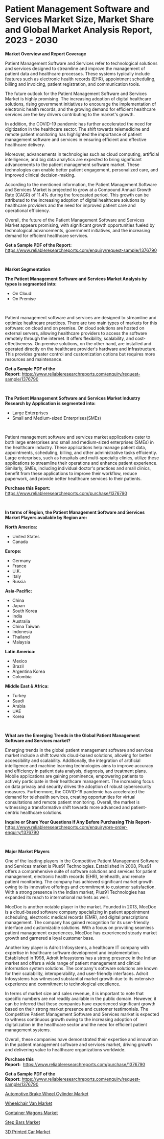 <p><h1>Patient Management Software and Services Market Size, Market Share and Global Market Analysis Report, 2023 - 2030</h1></p><p><strong>Market Overview and Report Coverage</strong></p>
<p><p>Patient Management Software and Services refer to technological solutions and services designed to streamline and improve the management of patient data and healthcare processes. These systems typically include features such as electronic health records (EHR), appointment scheduling, billing and invoicing, patient registration, and communication tools.</p><p>The future outlook for the Patient Management Software and Services Market is highly promising. The increasing adoption of digital healthcare solutions, rising government initiatives to encourage the implementation of electronic health records, and the growing demand for efficient healthcare services are the key drivers contributing to the market's growth.</p><p>In addition, the COVID-19 pandemic has further accelerated the need for digitization in the healthcare sector. The shift towards telemedicine and remote patient monitoring has highlighted the importance of patient management software and services in ensuring efficient and effective healthcare delivery.</p><p>Moreover, advancements in technologies such as cloud computing, artificial intelligence, and big data analytics are expected to bring significant advancements to the patient management software market. These technologies can enable better patient engagement, personalized care, and improved clinical decision-making.</p><p>According to the mentioned information, the Patient Management Software and Services Market is projected to grow at a Compound Annual Growth Rate (CAGR) of 11.4% during the forecasted period. This growth can be attributed to the increasing adoption of digital healthcare solutions by healthcare providers and the need for improved patient care and operational efficiency.</p><p>Overall, the future of the Patient Management Software and Services Market appears promising, with significant growth opportunities fueled by technological advancements, government initiatives, and the increasing demand for efficient healthcare services.</p></p>
<p><strong>Get a Sample PDF of the Report:</strong> <a href="https://www.reliableresearchreports.com/enquiry/request-sample/1376790">https://www.reliableresearchreports.com/enquiry/request-sample/1376790</a></p>
<p>&nbsp;</p>
<p><strong>Market Segmentation</strong></p>
<p><strong>The Patient Management Software and Services Market Analysis by types is segmented into:</strong></p>
<p><ul><li>On Cloud</li><li>On Premise</li></ul></p>
<p>&nbsp;</p>
<p><p>Patient management software and services are designed to streamline and optimize healthcare practices. There are two main types of markets for this software: on cloud and on premise. On cloud solutions are hosted on external servers, allowing healthcare providers to access the software remotely through the internet. It offers flexibility, scalability, and cost-effectiveness. On premise solutions, on the other hand, are installed and operated directly on the healthcare provider's hardware and infrastructure. This provides greater control and customization options but requires more resources and maintenance.</p></p>
<p><strong>Get a Sample PDF of the Report:</strong>&nbsp;<a href="https://www.reliableresearchreports.com/enquiry/request-sample/1376790">https://www.reliableresearchreports.com/enquiry/request-sample/1376790</a></p>
<p>&nbsp;</p>
<p><strong>The Patient Management Software and Services Market Industry Research by Application is segmented into:</strong></p>
<p><ul><li>Large Enterprises</li><li>Small and Medium-sized Enterprises(SMEs)</li></ul></p>
<p>&nbsp;</p>
<p><p>Patient management software and services market applications cater to both large enterprises and small and medium-sized enterprises (SMEs) in the healthcare industry. These applications help manage patient data, appointments, scheduling, billing, and other administrative tasks efficiently. Large enterprises, such as hospitals and multi-specialty clinics, utilize these applications to streamline their operations and enhance patient experience. Similarly, SMEs, including individual doctor's practices and small clinics, benefit from these applications to improve their workflow, reduce paperwork, and provide better healthcare services to their patients.</p></p>
<p><strong>Purchase this Report:</strong>&nbsp; <a href="https://www.reliableresearchreports.com/purchase/1376790">https://www.reliableresearchreports.com/purchase/1376790</a></p>
<p>&nbsp;</p>
<p><strong>In terms of Region, the Patient Management Software and Services Market Players available by Region are:</strong></p>
<p>
    <p> <strong> North America: </strong>
        <ul>
            <li>United States</li>
            <li>Canada</li>
        </ul>
        </p> 
    <p> <strong> Europe: </strong>
        <ul>
            <li>Germany</li>
            <li>France</li>
            <li>U.K.</li>
            <li>Italy</li>
            <li>Russia</li>
        </ul>
        </p> 
    <p> <strong> Asia-Pacific: </strong>
        <ul>
            <li>China</li>
            <li>Japan</li>
            <li>South Korea</li>
            <li>India</li>
            <li>Australia</li>
            <li>China Taiwan</li>
            <li>Indonesia</li>
            <li>Thailand</li>
            <li>Malaysia</li>
        </ul>
        </p> 
    <p> <strong> Latin America: </strong>
        <ul>
            <li>Mexico</li>
            <li>Brazil</li>
            <li>Argentina Korea</li>
            <li>Colombia</li>
        </ul>
        </p> 
    <p> <strong> Middle East & Africa: </strong>
        <ul>
            <li>Turkey</li>
            <li>Saudi</li>
            <li>Arabia</li>
            <li>UAE</li>
            <li>Korea</li>
        </ul>
    </p>
    </p>
<p>&nbsp;</p>
<p><strong>What are the Emerging Trends in the Global Patient Management Software and Services market?</strong></p>
<p><p>Emerging trends in the global patient management software and services market include a shift towards cloud-based solutions, allowing for better accessibility and scalability. Additionally, the integration of artificial intelligence and machine learning technologies aims to improve accuracy and efficiency in patient data analysis, diagnosis, and treatment plans. Mobile applications are gaining prominence, empowering patients to actively participate in their healthcare management. The increasing focus on data privacy and security drives the adoption of robust cybersecurity measures. Furthermore, the COVID-19 pandemic has accelerated the demand for telehealth services, creating opportunities for virtual consultations and remote patient monitoring. Overall, the market is witnessing a transformative shift towards more advanced and patient-centric healthcare solutions.</p></p>
<p><strong>Inquire or Share Your Questions If Any Before Purchasing This Report</strong>- <a href="https://www.reliableresearchreports.com/enquiry/pre-order-enquiry/1376790">https://www.reliableresearchreports.com/enquiry/pre-order-enquiry/1376790</a></p>
<p>&nbsp;</p>
<p><strong>Major Market Players</strong></p>
<p><p>One of the leading players in the Competitive Patient Management Software and Services market is Plus91 Technologies. Established in 2008, Plus91 offers a comprehensive suite of software solutions and services for patient management, electronic health records (EHR), telehealth, and remote patient monitoring. The company has achieved significant market growth owing to its innovative offerings and commitment to customer satisfaction. With a strong presence in the Indian market, Plus91 Technologies has expanded its reach to international markets as well.</p><p>MocDoc is another notable player in the market. Founded in 2013, MocDoc is a cloud-based software company specializing in patient appointment scheduling, electronic medical records (EMR), and digital prescriptions management. The company has gained recognition for its user-friendly interface and customizable solutions. With a focus on providing seamless patient management experiences, MocDoc has experienced steady market growth and garnered a loyal customer base.</p><p>Another key player is Adroit Infosystems, a healthcare IT company with expertise in healthcare software development and implementation. Established in 1998, Adroit Infosystems has a strong presence in the Indian market and offers a wide range of patient management and clinical information system solutions. The company's software solutions are known for their scalability, interoperability, and user-friendly interfaces. Adroit Infosystems has witnessed substantial market growth due to its extensive experience and commitment to technological excellence.</p><p>In terms of market size and sales revenue, it is important to note that specific numbers are not readily available in the public domain. However, it can be inferred that these companies have experienced significant growth based on their strong market presence and customer testimonials. The Competitive Patient Management Software and Services market is expected to witness continuous growth owing to the increasing adoption of digitalization in the healthcare sector and the need for efficient patient management systems.</p><p>Overall, these companies have demonstrated their expertise and innovation in the patient management software and services market, driving growth and delivering value to healthcare organizations worldwide.</p></p>
<p><strong>Purchase this Report:</strong>&nbsp;&nbsp;<a href="https://www.reliableresearchreports.com/purchase/1376790">https://www.reliableresearchreports.com/purchase/1376790</a></p>
<p></p>
<p><strong>Get a Sample PDF of the Report:</strong>&nbsp;<a href="https://www.reliableresearchreports.com/enquiry/request-sample/1376790">https://www.reliableresearchreports.com/enquiry/request-sample/1376790</a></p>
<p><p><a href="https://medium.com/@juliecastro06/automotive-brake-wheel-cylinder-market-size-market-outlook-and-market-forecast-2023-to-2030-4c7c2a3333a0">Automotive Brake Wheel Cylinder Market</a></p><p><a href="https://medium.com/@brendajames1938/wheelchair-van-nbsp-market-focuses-on-market-share-size-and-projected-forecast-till-2030-0b9fc0f1fff8">Wheelchair Van Market</a></p><p><a href="https://medium.com/@anilaxhafa2022/container-wagons-market-report-reveals-the-latest-trends-and-growth-opportunities-of-this-market-ccf2ca6a7317">Container Wagons Market</a></p><p><a href="https://medium.com/@marieriley2012/step-bars-market-outlook-industry-overview-and-forecast-2023-to-2030-33cdccf26cc8">Step Bars Market</a></p><p><a href="https://medium.com/@loriwatson1948/decoding-3d-printed-car-market-metrics-market-share-trends-and-growth-patterns-23c02e73b1de">3D Printed Car Market</a></p></p>